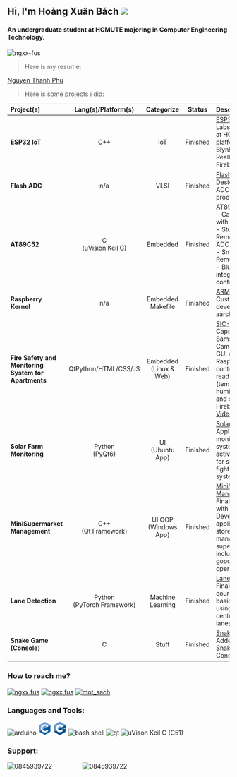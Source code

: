 <h2 align="left">Hi, I'm <b>Hoàng Xuân Bách</b> <img src="https://media.giphy.com/media/mGcNjsfWAjY5AEZNw6/giphy.gif" width="50"></h2>
<h4 align="left">An undergraduate student at HCMUTE majoring in Computer Engineering Technology.</h4>

<p align="left"> <img src="https://komarev.com/ghpvc/?username=ngxx-fus&label=Profile%20views&color=0e75b6&style=flat" alt="ngxx-fus" /> </p>

> Here is my resume:

[Nguyen Thanh Phu](https://github.com/ngxx-fus/source_respo/blob/main/resume_nguyen_thanh_phu.md)<br>

> Here is some projects i did:

| Project(s)      | Lang(s)/Platform(s) | Categorize   | Status   | Description   |
| :---            |    :----:           |     :---:    |  :---:   |     :---      |
| **ESP32 IoT**   | C++                 | IoT          | Finished | [ESP32 IoT](https://github.com/ngxx-fus/esp32_projs)<br>Labs in the ITFA class at HCMUTE with IoT platforms (e.g., ERa, Blynk, Adafruit IO) and Realtime Database Firebase. |
| **Flash ADC**   | n/a                 | VLSI         | Finished | [Flash ADC](https://github.com/ngxx-fus/flash_adc)<br>Design of a 3-bit flash ADC in a 90nm process. |
| **AT89C52**     | C<br>(uVision Keil C) | Embedded    | Finished | [AT89C52](https://github.com/ngxx-fus/MCU_AT89C52)<br>- Calendar (interface with DS1302);<br>- Stupid Home (IR Remote, Auto ON/OFF, ADC, Timer);<br>- Snake Game (IR Remote);<br>- Bluetooth integration for remote control. |
| **Raspberry Kernel** | n/a           | Embedded<br>Makefile | Finished | [ARM aarch64 Kernel](https://github.com/ngxx-fus/build_rpi4_kernel)<br>Custom kernel development for ARM aarch64. |
| **Fire Safety and Monitoring System for Apartments** | QtPython/HTML/CSS/JS | Embedded (Linux & Web) | Finished | [SIC-IoT](https://github.com/ngxx-fus/SIC-IoT-CapStoneProject)<br>Capstone project for Samsung Innovation Campus. Developed a GUI application for Raspbian OS, controlling sensor readings (temperature, humidity, gas, flames) and syncing data to Firebase. [Presentation Video](https://youtu.be/W4nJNAjR1XQ?si=B9jpi9AsltvsxjJy). |
| **Solar Farm Monitoring** | Python<br>(PyQt6) | UI<br>(Ubuntu App) | Finished | [Solar Farm Monitoring](https://github.com/ngxx-fus/PyQt6)<br>Application for monitoring solar farm systems with quick activation/deactivation for security, fire fighting, and cooling systems. |
| **MiniSupermarket Management** | C++<br>(Qt Framework) | UI OOP<br>(Windows App) | Finished | [MiniSupermarket Management](https://github.com/ngxx-fus/MiniSupermarket_Management)<br>Final project for OOP with C++ course. Developed a local application (data stored in txt-files) to manage a supermarket, including customer, goods, and bill operations. |
| **Lane Detection** | Python<br>(PyTorch Framework) | Machine Learning | Finished | [Lane Detection](https://github.com/ngxx-fus/MLAI_PSPNet_FNEX)<br>Final project for ML&AI course. Implemented basic lane recognition using PSPNet for left, center, and right lanes. |
| **Snake Game (Console)** | C | Stuff       | Finished | [Snake Game](https://github.com/ngxx-fus/Snake_8x8_Console)<br>Added new header for Snake Game in Console (C language). |

<h3 align="left">How to reach me?</h3>
<p align="left">
  <a href="https://fb.com/ngxx.fus" target="blank"><img align="center" src="https://raw.githubusercontent.com/rahuldkjain/github-profile-readme-generator/master/src/images/icons/Social/facebook.svg" alt="ngxx.fus" height="30" width="30" /></a>
  <a href="https://instagram.com/ngxx.fus" target="blank"><img align="center" src="https://raw.githubusercontent.com/rahuldkjain/github-profile-readme-generator/master/src/images/icons/Social/instagram.svg" alt="ngxx.fus" height="30" width="30" /></a>
  <a href="https://codeforces.com/profile/mot_sach" target="blank"><img align="center" src="https://raw.githubusercontent.com/rahuldkjain/github-profile-readme-generator/master/src/images/icons/Social/codeforces.svg" alt="mot_sach" height="30" width="30" /></a>
</p>

<h3 align="left">Languages and Tools:</h3>
<p align="left"> 
  <a><img src="https://cdn.worldvectorlogo.com/logos/arduino-1.svg" alt="arduino" width="30" height="30"/> </a> 
  <a><img src="https://raw.githubusercontent.com/devicons/devicon/master/icons/c/c-original.svg" alt="c" width="30" height="30"/> </a> 
  <a><img src="https://raw.githubusercontent.com/devicons/devicon/master/icons/cplusplus/cplusplus-original.svg" alt="cplusplus" width="30" height="30"/> </a> 
  <a><img src="https://github.com/odb/official-bash-logo/blob/master/assets/Logos/Icons/PNG/128x128.png" alt="bash shell" height="30"/> </a> 
  <a><img src="https://upload.wikimedia.org/wikipedia/commons/0/0b/Qt_logo_2016.svg" alt="qt" width="30" height="30"/> </a> 
  <a><img src="https://logo-download.com/wp-content/data/images/svg/Keil-logo.svg" alt="uVison Keil C (C51)"  height="35"/> </a> 
</p>


<h3 align="left">Support:</h3>

<p><a href="https://www.paypal.com/paypalme/ngxxfus"> <img align="left" src="https://logos-download.com/wp-content/uploads/2016/03/PayPal_Logo_1999.png"  width="170" alt="0845939722" /></a></p>
<p><a href="https://github.com/ngxx-fus/source_respo/blob/main/Transaction_Information.md"> <img align="left" src="https://github.com/user-attachments/assets/6a841fbd-487c-448e-bb29-8e1c686f8cee"  width="130" alt="0845939722" /></a></p>
